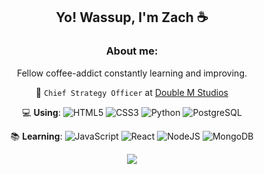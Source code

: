 <div align = "center">
<h2>Yo! Wassup, I'm Zach ☕️</h2>

### **About me:**

Fellow coffee-addict constantly learning and improving.

🧠 `Chief Strategy Officer` at [Double M Studios](https://doublemstudios.com/)

💻 **Using**:
![HTML5](https://img.shields.io/badge/HTML5-E34F26?logo=html5&logoColor=fff&style=flat)
![CSS3](https://img.shields.io/badge/CSS3-1572B6?logo=css3&logoColor=fff&style=flat)
![Python](https://img.shields.io/badge/Python-3776AB?logo=python&logoColor=fff&style=flat)
![PostgreSQL](https://img.shields.io/badge/PostgreSQL-4169E1?logo=postgresql&logoColor=fff&style=flat)

📚 **Learning**:
![JavaScript](https://img.shields.io/badge/JavaScript-F7DF1E?logo=javascript&logoColor=000&style=flat)
![React](https://img.shields.io/badge/React-61DAFB?logo=react&logoColor=000&style=flat)
![NodeJS](https://img.shields.io/badge/Node.js-393?logo=nodedotjs&logoColor=fff&style=flat)
![MongoDB](https://img.shields.io/badge/MongoDB-47A248?logo=mongodb&logoColor=fff&style=flat)

<div>

![](https://komarev.com/ghpvc/?username=ZachConquer&color=a573ff&label=VISITORS:&style=flat)

</div>
</div>
